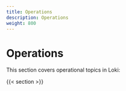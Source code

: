 ```yaml
---
title: Operations
description: Operations
weight: 800
---
```


# Operations

This section covers operational topics in Loki:

{{< section >}}
